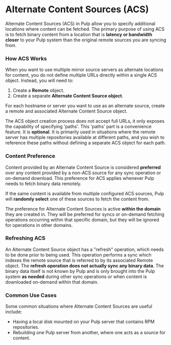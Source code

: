 # Alternate Content Sources (ACS)

Alternate Content Sources (ACS) in Pulp allow you to specify additional locations where content can be fetched. The primary purpose of using ACS is to fetch binary content from a location that is **latency or bandwidth closer** to your Pulp system than the original remote sources you are syncing from.

### How ACS Works

When you want to use multiple mirror source servers as alternate locations for content, you do not define multiple URLs directly within a single ACS object. Instead, you will need to:

1.  Create a **Remote** object.
2.  Create a separate **Alternate Content Source object**.

For each hostname or server you want to use as an alternate source, create a remote and associated Alternate Content Source object.

The ACS object creation process does not accept full URLs, it only exposes the capability of specifying 'paths'. This 'paths' part is a convenience feature. It is **optional**. It is primarily used in situations where the remote server has multiple repositories available at different paths, and you wish to reference these paths without defining a separate ACS object for each path.

### Content Preference

Content provided by an Alternate Content Source is considered **preferred** over any content provided by a non-ACS source for any sync operation or on-demand download. This preference for ACS applies whenever Pulp needs to fetch binary data remotely.

If the same content is available from multiple configured ACS sources, Pulp will **randomly select** one of these sources to fetch the content from.

The preference for Alternate Content Sources is active **within the domain** they are created in. They will be preferred for syncs or on-demand fetching operations occurring within that specific domain, but they will be ignored for operations in other domains.

### Refreshing ACS

An Alternate Content Source object has a "refresh" operation, which needs to be done prior to being used. This operation performs a sync which indexes the remote source that is referred to by its associated Remote object. The **refresh operation does not actually sync any binary data**. The binary data itself is not known by Pulp and is only brought into the Pulp system **as needed** during other sync operations or when content is downloaded on-demand within that domain.

### Common Use Cases

Some common situations where Alternate Content Sources are useful include:

*   Having a local disk mounted on your Pulp server that contains RPM repositories.
*   Rebuilding one Pulp server from another, where one acts as a source for content.
